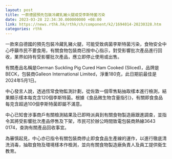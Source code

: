 ```yaml
---
layout: post
title: 一款德國預先包裝冷藏乳豬火腿或受李斯特菌污染
date: 2023-03-28 22:34:30.000000000 +08:00
link: https://news.rthk.hk/rthk/ch/component/k2/1694014-20230328.htm
categories: rthk
---
```


一款來自德國的預先包裝冷藏乳豬火腿，可能受致病菌李斯特菌污染，食物安全中心呼籲市民不要食用，有關食物包裝商已按中心指示，對受影響批次產品進行回收，業界如持有受影響批次產品，應立即停止使用或出售。

有關產品名稱是German Suckling Pig Cured Ham Cooked (Sliced)，品牌是BECK，包裝商Galleon International Limited，淨重180克，此日期前最佳是2024年5月1日。

中心發言人說，透過恆常食物監測計劃，從佐敦一個零售點抽取樣本進行檢測，結果顯示樣本每克含120個李斯特菌。根據《食品微生物含量指引》，有關即食食品每克含超過100個李斯特菌即屬不滿意。

中心已知會涉事商戶有關檢測結果及已即時派員到有關食物製造廠跟進調查，並指令其將受影響批次產品停售及下架，市民可於辦公時間致電包裝商熱線3643 0174，查詢有關產品回收事宜。

為審慎起見，中心亦已指令有關包裝商停止即食食品生產線的運作，以進行徹底清洗消毒，抽取食物及環境樣本作檢測，並向有關食物製造廠負責人及員工提供衞生教育。
